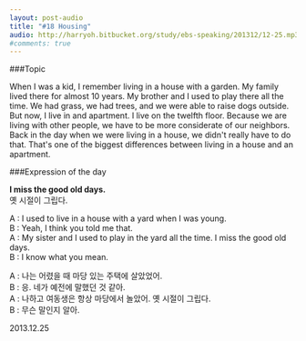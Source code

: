 ```yaml
---
layout: post-audio
title: "#18 Housing"
audio: http://harryoh.bitbucket.org/study/ebs-speaking/201312/12-25.mp3
#comments: true
---
```


###Topic

When I was a kid, I remember living in a house with a garden. My family lived there for almost 10 years. My brother and I used to play there all the time. We had grass, we had trees, and we were able to raise dogs outside. But now, I live in and apartment. I live on the twelfth floor. Because we are living with other people, we have to be more considerate of our neighbors. Back in the day when we were living in a house, we didn't really have to do that. That's one of the biggest differences between living in a house and an apartment.

###Expression‍ of the day

**I miss the good old days.**  
옛 시절이 그립다. 

A : I used to live in a house with a yard  when I was young.  
B : Yeah, I think you told me that.  
A : My sister and I used to play in the yard all the time. I miss the good old days.  
B : I know what you mean.  
 
A : 나는 어렸을 때 마당 있는 주택에 살았었어.  
B : 응. 네가 예전에 말했던 것 같아.  
A : 나하고 여동생은 항상 마당에서 놀았어. 옛 시절이 그립다.  
B : 무슨 말인지 알아.  

2013.12.25